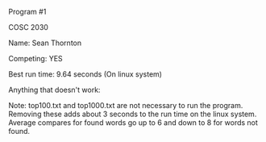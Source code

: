 Program #1

COSC 2030

Name: Sean Thornton

Competing: YES

Best run time: 9.64 seconds (On linux system)

Anything that doesn't work:

Note: top100.txt and top1000.txt are not necessary to run the program. 
      Removing these adds about 3 seconds to the run time on the linux system.
      Average compares for found words go up to 6 and down to 8 for words not found.
